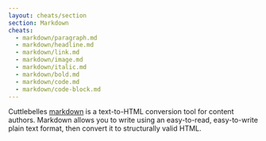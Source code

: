 ```yaml
---
layout: cheats/section
section: Markdown
cheats:
  - markdown/paragraph.md
  - markdown/headline.md
  - markdown/link.md
  - markdown/image.md
  - markdown/italic.md
  - markdown/bold.md
  - markdown/code.md
  - markdown/code-block.md
---
```


Cuttlebelles [markdown](https://github.com/chjj/marked) is a text-to-HTML conversion tool for content authors. Markdown allows you to write using an
easy-to-read, easy-to-write plain text format, then convert it to structurally valid HTML.
